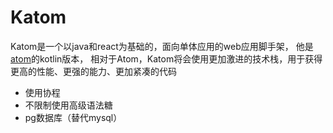 # Katom
Katom是一个以java和react为基础的，面向单体应用的web应用脚手架， 他是[atom](https://atom.iinti.cn/atom-doc/)的kotlin版本，
相对于Atom，Katom将会使用更加激进的技术栈，用于获得更高的性能、更强的能力、更加紧凑的代码

- 使用协程
- 不限制使用高级语法糖
- pg数据库（替代mysql）
